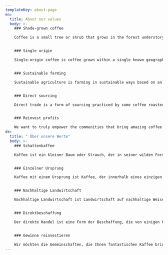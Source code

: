 ```yaml
---
templateKey: about-page
en:
  title: About our values
  body: >-
    ### Shade-grown coffee

    Coffee is a small tree or shrub that grows in the forest understory in its wild form, and traditionally was grown commercially under other trees that provided shade. The forest-like structure of shade coffee farms provides habitat for a great number of migratory and resident species.


    ### Single origin

    Single-origin coffee is coffee grown within a single known geographic origin. Sometimes, this is a single farm or a specific collection of beans from a single country. The name of the coffee is then usually the place it was grown to whatever degree available.


    ### Sustainable farming

    Sustainable agriculture is farming in sustainable ways based on an understanding of ecosystem services, the study of relationships between organisms and their environment. What grows where and how it is grown are a matter of choice and careful consideration for nature and communities.


    ### Direct sourcing

    Direct trade is a form of sourcing practiced by some coffee roasters. Advocates of direct trade practices promote direct communication and price negotiation between buyer and farmer, along with systems that encourage and incentivize quality.


    ### Reinvest profits

    We want to truly empower the communities that bring amazing coffee to you. That’s why we reinvest 20% of our profits into farms, local businesses and schools everywhere our coffee is grown. You can see the communities grow and learn more about coffee farming on our blog.
de:
  title: " Über unsere Werte"
  body: >-
    ### Schattenkaffee

    Kaffee ist ein kleiner Baum oder Strauch, der in seiner wilden Form im Unterholz des Waldes wächst und traditionell kommerziell unter anderen Bäumen angebaut wurde, die Schatten spenden. Die waldähnliche Struktur von Schattenkaffeefarmen bietet Lebensraum für eine große Anzahl von wandernden und ansässigen Arten.


    ### Einzelner Ursprung

    Kaffee mit einem Ursprung ist Kaffee, der innerhalb eines einzigen bekannten geografischen Ursprungs angebaut wird. Manchmal ist dies eine einzelne Farm oder eine bestimmte Sammlung von Bohnen aus einem einzelnen Land. Der Name des Kaffees ist dann normalerweise der Ort, an dem er angebaut wurde, in welchem ​​Maße auch immer.


    ### Nachhaltige Landwirtschaft

    Nachhaltige Landwirtschaft ist Landwirtschaft auf nachhaltige Weise, basierend auf einem Verständnis der Ökosystemleistungen, der Untersuchung der Beziehungen zwischen Organismen und ihrer Umwelt. Was wo wächst und wie es angebaut wird, ist eine Frage der Wahl und der sorgfältigen Berücksichtigung von Natur und Gemeinschaften.


    ### Direktbeschaffung

    Der direkte Handel ist eine Form der Beschaffung, die von einigen Kaffeeröstern praktiziert wird. Befürworter direkter Handelspraktiken fördern die direkte Kommunikation und Preisverhandlung zwischen Käufer und Landwirt sowie Systeme, die die Qualität fördern und fördern.


    ### Gewinne reinvestieren

    Wir möchten die Gemeinschaften, die Ihnen fantastischen Kaffee bringen, wirklich stärken. Deshalb investieren wir 20% unseres Gewinns überall dort in Farmen, lokale Unternehmen und Schulen, wo unser Kaffee angebaut wird. In unserem Blog können Sie sehen, wie die Gemeinden wachsen und mehr über den Kaffeeanbau erfahren.
---
```

